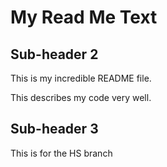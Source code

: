 # My Read Me Text

## Sub-header 2

This is my incredible README file.

This describes my code very well.

## Sub-header 3

This is for the HS branch
